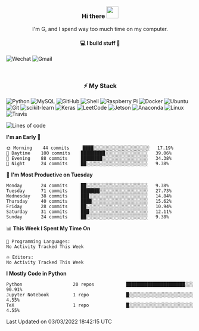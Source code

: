 <h3 align="center"> Hi there <img src="https://raw.githubusercontent.com/ShahriarShafin/ShahriarShafin/main/Assets/handshake.gif" height="32px"></h3>

<p align="center">
I'm G, and I spend way too much time on my computer.
</p>

<h4 align="center">
💻 I build stuff 🌱 </a>
</h4>

![Wechat](https://img.shields.io/badge/-gavingsf-07C160?style=flat-square&logo=WeChat&logoColor=white)
![Gmail](https://img.shields.io/badge/--D14836?style=flat-square&logo=Gmail&logoColor=white)


<br/>
<h3 align="center">
⚡ My Stack
</h3>

![Python](https://img.shields.io/badge/-Python-black?style=flat-square&logo=Python)
![MySQL](https://img.shields.io/badge/-MySQL-black?style=flat-square&logo=mysql)
![GitHub](https://img.shields.io/badge/-GitHub-181717?style=flat-square&logo=github)
![Shell](https://img.shields.io/badge/-shell-5391FE?style=flat-square&logo=PowerShell&logoColor=white)
![Raspberry Pi](https://img.shields.io/badge/-Raspberry%20Pi-C51A4A?style=flat-square&logo=Raspberry-Pi)
![Docker](https://img.shields.io/badge/-Docker-black?style=flat-square&logo=docker)
![Ubuntu](https://img.shields.io/badge/-Ubuntu-772953?style=flat-square&logo=Ubuntu&logoColor=white)
![Git](https://img.shields.io/badge/-Git-F44D27?style=flat-square&logo=Git&logoColor=white)
![scikit-learn](https://img.shields.io/badge/-scikitlearn-000000?style=flat-square&logo=scikit-learn)
![Keras](https://img.shields.io/badge/-Keras-D00000?style=flat-square&logo=keras)
![LeetCode](https://img.shields.io/badge/-LeetCode-000000?style=flat-square&logo=LeetCode)
![Jetson](https://img.shields.io/badge/-Jetson-76B900?style=flat-square&logo=Nvidia&logoColor=white)
![Anaconda](https://img.shields.io/badge/-Anaconda-44A833?style=flat-square&logo=Anaconda&logoColor=white)
![Linux](https://img.shields.io/badge/-Linux-FCC264?style=flat-square&logo=Linux&logoColor=black)
![Travis](https://img.shields.io/badge/-TravisCI-3EAAAF?style=flat-square&logo=travis-ci&logoColor=white)




<!--START_SECTION:waka-->
![Lines of code](https://img.shields.io/badge/From%20Hello%20World%20I%27ve%20Written-12%20Thousand%20lines%20of%20code-blue)

**I'm an Early 🐤** 

```text
🌞 Morning    44 commits     ████░░░░░░░░░░░░░░░░░░░░░   17.19% 
🌆 Daytime    100 commits    █████████░░░░░░░░░░░░░░░░   39.06% 
🌃 Evening    88 commits     ████████░░░░░░░░░░░░░░░░░   34.38% 
🌙 Night      24 commits     ██░░░░░░░░░░░░░░░░░░░░░░░   9.38%

```
📅 **I'm Most Productive on Tuesday** 

```text
Monday       24 commits     ██░░░░░░░░░░░░░░░░░░░░░░░   9.38% 
Tuesday      71 commits     ███████░░░░░░░░░░░░░░░░░░   27.73% 
Wednesday    38 commits     ███░░░░░░░░░░░░░░░░░░░░░░   14.84% 
Thursday     40 commits     ████░░░░░░░░░░░░░░░░░░░░░   15.62% 
Friday       28 commits     ██░░░░░░░░░░░░░░░░░░░░░░░   10.94% 
Saturday     31 commits     ███░░░░░░░░░░░░░░░░░░░░░░   12.11% 
Sunday       24 commits     ██░░░░░░░░░░░░░░░░░░░░░░░   9.38%

```


📊 **This Week I Spent My Time On** 

```text
💬 Programming Languages: 
No Activity Tracked This Week

🔥 Editors: 
No Activity Tracked This Week

```

**I Mostly Code in Python** 

```text
Python                   20 repos            ██████████████████████░░░   90.91% 
Jupyter Notebook         1 repo              █░░░░░░░░░░░░░░░░░░░░░░░░   4.55% 
TeX                      1 repo              █░░░░░░░░░░░░░░░░░░░░░░░░   4.55%

```



 Last Updated on 03/03/2022 18:42:15 UTC
<!--END_SECTION:waka-->

